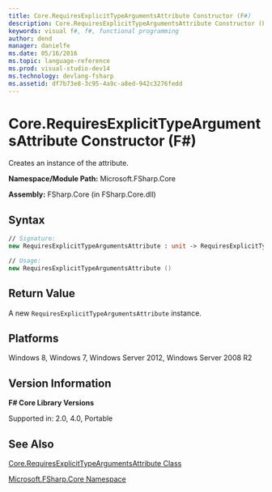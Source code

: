 ```yaml
---
title: Core.RequiresExplicitTypeArgumentsAttribute Constructor (F#)
description: Core.RequiresExplicitTypeArgumentsAttribute Constructor (F#)
keywords: visual f#, f#, functional programming
author: dend
manager: danielfe
ms.date: 05/16/2016
ms.topic: language-reference
ms.prod: visual-studio-dev14
ms.technology: devlang-fsharp
ms.assetid: df7b73e8-3c95-4a9c-a8ed-942c3276fedd 
---
```


# Core.RequiresExplicitTypeArgumentsAttribute Constructor (F#)

Creates an instance of the attribute.

**Namespace/Module Path:** Microsoft.FSharp.Core

**Assembly:** FSharp.Core (in FSharp.Core.dll)


## Syntax

```fsharp
// Signature:
new RequiresExplicitTypeArgumentsAttribute : unit -> RequiresExplicitTypeArgumentsAttribute

// Usage:
new RequiresExplicitTypeArgumentsAttribute ()
```

## Return Value

A new `RequiresExplicitTypeArgumentsAttribute` instance.

## Platforms
Windows 8, Windows 7, Windows Server 2012, Windows Server 2008 R2


## Version Information
**F# Core Library Versions**

Supported in: 2.0, 4.0, Portable

## See Also
[Core.RequiresExplicitTypeArgumentsAttribute Class](Core.RequiresExplicitTypeArgumentsAttribute-Class-%5BFSharp%5D.md)

[Microsoft.FSharp.Core Namespace](Microsoft.FSharp.Core-Namespace-%5BFSharp%5D.md)
